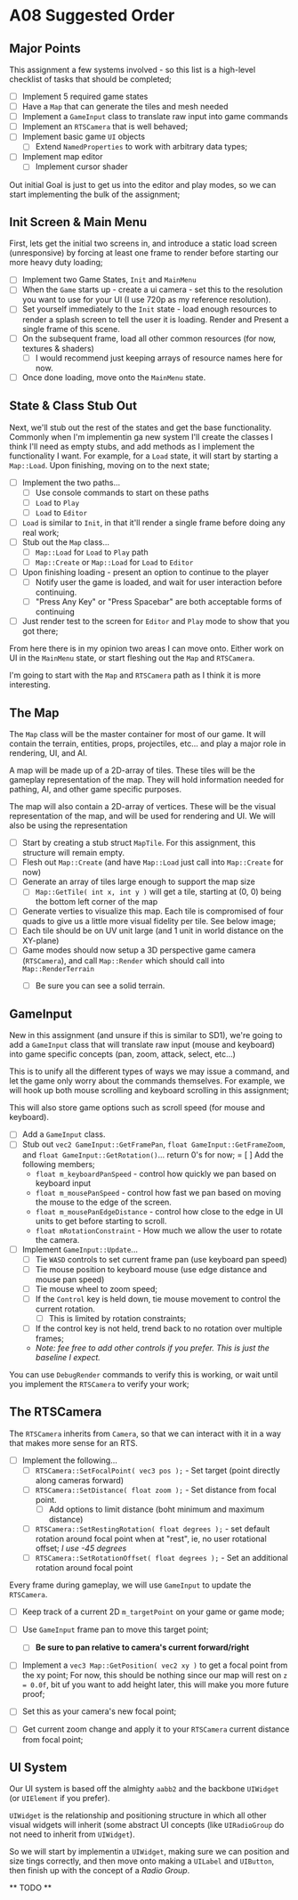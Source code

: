 A08 Suggested Order
======

## Major Points
This assignment a few systems involved - so this list is a high-level checklist of tasks that should be completed; 

- [ ] Implement 5 required game states
- [ ] Have a `Map` that can generate the tiles and mesh needed
- [ ] Implement a `GameInput` class to translate raw input into game commands
- [ ] Implement an `RTSCamera` that is well behaved; 
- [ ] Implement basic game `UI` objects
    - [ ] Extend `NamedProperties` to work with arbitrary data types; 
- [ ] Implement map editor 
    - [ ] Implement cursor shader

Out initial Goal is just to get us into the editor and play modes, so we can start implementing the bulk of the assignment; 


## Init Screen & Main Menu
First, lets get the initial two screens in, and introduce a static load screen (unresponsive) by forcing at least one frame to render before starting our more heavy duty loading; 

- [ ] Implement two Game States, `Init` and `MainMenu`
- [ ] When the `Game` starts up - create a ui camera - set this to the resolution you want to use for your UI (I use 720p as my reference resolution). 
- [ ] Set yourself immediately to the `Init` state - load enough resources to render a splash screen to tell the user it is loading.  Render and Present a single frame of this scene.
- [ ] On the subsequent frame, load all other common resources (for now, textures & shaders)
    - [ ] I would recommend just keeping arrays of resource names here for now.  
- [ ] Once done loading, move onto the `MainMenu` state. 

## State & Class Stub Out
Next, we'll stub out the rest of the states and get the base functionality.  Commonly when I'm implementin ga new system I'll create the classes I think I'll need as empty stubs, and add methods as I implement the functionality I want.  For example, for a `Load` state, it will start by starting a `Map::Load`.  Upon finishing, moving on to the next state; 

- [ ] Implement the two paths...
    - [ ] Use console commands to start on these paths
    - [ ] `Load` to `Play`
    - [ ] `Load` to `Editor`
- [ ] `Load` is similar to `Init`, in that it'll render a single frame before doing any real work;
- [ ] Stub out the `Map` class...
    - [ ] `Map::Load` for `Load` to `Play` path
    - [ ] `Map::Create` or `Map::Load` for `Load` to `Editor`
- [ ] Upon finishing loading - present an option to continue to the player
    - [ ] Notify user the game is loaded, and wait for user interaction before continuing. 
    - [ ] "Press Any Key" or "Press Spacebar" are both acceptable forms of continuing
- [ ] Just render test to the screen for `Editor` and `Play` mode to show that you got there; 

From here there is in my opinion two areas I can move onto.  Either work on UI in the `MainMenu` state, or start fleshing out the `Map` and `RTSCamera`.  

I'm going to start with the `Map` and `RTSCamera` path as I think it is more interesting. 


## The Map
The `Map` class will be the master container for most of our game.  It will contain the terrain, entities, props, projectiles, etc... and play a major role in rendering, UI, and AI.

A map will be made up of a 2D-array of tiles.  These tiles will be the gameplay representation of the map.  They will hold information needed for pathing, AI, and other game specific purposes.

The map will also contain a 2D-array of vertices.  These will be the visual representation of the map, and will be used for rendering and UI.  We will also be using the representation 

- [ ] Start by creating a stub struct `MapTile`.  For this assignment, this structure will remain empty. 
- [ ] Flesh out `Map::Create` (and have `Map::Load` just call into `Map::Create` for now)
- [ ] Generate an array of tiles large enough to support the map size
    - [ ] `Map::GetTile( int x, int y )` will get a tile, starting at (0, 0) being the bottom left corner of the map 
- [ ] Generate verties to visualize this map.  Each tile is compromised of four quads to give us a little more visual fidelity per tile.  See below image; 
- [ ] Each tile should be on UV unit large (and 1 unit in world distance on the XY-plane)
- [ ] Game modes should now setup a 3D perspective game camera (`RTSCamera`), and call `Map::Render` which should call into `Map::RenderTerrain`
    - [ ] Be sure you can see a solid terrain.


## GameInput
New in this assignment (and unsure if this is similar to SD1), we're going to add a `GameInput` class that will translate raw input (mouse and keyboard) into game specific concepts (pan, zoom, attack, select, etc...)

This is to unify all the different types of ways we may issue a command, and let the game only worry about the commands themselves.  For example, we will hook up both mouse scrolling and keyboard scrolling in this assignment; 

This will also store game options such as scroll speed (for mouse and keyboard). 

- [ ] Add a `GameInput` class. 
- [ ] Stub out `vec2 GameInput::GetFramePan`, `float GameInput::GetFrameZoom`, and `float GameInput::GetRotation()`... return 0's for now; 
= [ ] Add the following  members; 
    - `float m_keyboardPanSpeed`  - control how quickly we pan based on keyboard input
    - `float m_mousePanSpeed` - control how fast we pan based on moving the mouse to the edge of the screen.
    - `float m_mousePanEdgeDistance` - control how close to the edge in UI units to get before starting to scroll.
    - `float mRotationConstraint` - How much we allow the user to rotate the camera. 
- [ ] Implement `GameInput::Update`...
    - [ ] Tie `WASD` controls to set current frame pan (use keyboard pan speed)
    - [ ] Tie mouse position to keyboard mouse (use edge distance and mouse pan speed)
    - [ ] Tie mouse wheel to zoom speed;
    - [ ] If the `Control` key is held down, tie mouse movement to control the current rotation.
        - [ ] This is limited by rotation constraints;
    - [ ] If the control key is not held, trend back to no rotation over multiple frames;  
    - *Note: fee free to add other controls if you prefer.  This is just the baseline I expect.*

You can use `DebugRender` commands to verify this is working, or wait until you implement the `RTSCamera` to verify your work; 


## The RTSCamera
The `RTSCamera` inherits from `Camera`, so that we can interact with it in a way that makes more sense for an RTS.

- [ ] Implement the following...
    - [ ] `RTSCamera::SetFocalPoint( vec3 pos );` - Set target (point directly along cameras forward)
    - [ ] `RTSCamera::SetDistance( float zoom );` - Set distance from focal point.
	    - [ ] Add options to limit distance (boht minimum and maximum distance)
    - [ ] `RTSCamera::SetRestingRotation( float degrees );` - set default rotation around focal point when at "rest", ie, no user rotational offset;  *I use -45 degrees*
    - [ ] `RTSCamera::SetRotationOffset( float degrees );` - Set an additional rotation around focal point

Every frame during gameplay, we will use `GameInput` to update the `RTSCamera`.

- [ ] Keep track of a current 2D `m_targetPoint` on your game or game mode; 
- [ ] Use `GameInput` frame pan to move this target point;
    - [ ] **Be sure to pan relative to camera's current forward/right**
- [ ] Implement a `vec3 Map::GetPosition( vec2 xy )` to get a focal point from the xy point;  For now, this should be nothing since our map will rest on `z = 0.0f`, bit uf you want to add height later, this will make you more future proof; 
- [ ] Set this as your camera's new focal point; 
- [ ] Get current zoom change and apply it to your `RTSCamera` current distance from focal point;   


## UI System 
Our UI system is based off the almighty `aabb2` and the backbone `UIWidget` (or `UIElement` if you prefer). 

`UIWidget` is the relationship and positioning structure in which all other visual widgets will inherit (some abstract UI concepts (like `UIRadioGroup` do not need to inherit from `UIWidget`). 

So we will start by implementin a `UIWidget`, making sure we can position and size tings correctly, and then move onto making a `UILabel` and `UIButton`, then finish up with the concept of a *Radio Group*. 

 ** TODO **